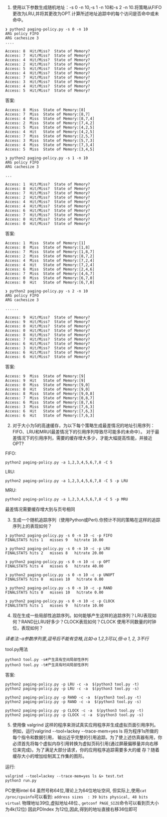 1. 使用以下参数生成随机地址：-s 0 -n 10,-s 1 -n 10和-s 2 -n 10.将策略从FIFO更改为LRU,并将其更改为OPT.计算所述地址追踪中的每个访问是否命中或未命中。

```
❯ python2 paging-policy.py -s 0 -n 10
ARG policy FIFO
ARG cachesize 3
....

Access: 8  Hit/Miss?  State of Memory?
Access: 7  Hit/Miss?  State of Memory?
Access: 4  Hit/Miss?  State of Memory?
Access: 2  Hit/Miss?  State of Memory?
Access: 5  Hit/Miss?  State of Memory?
Access: 4  Hit/Miss?  State of Memory?
Access: 7  Hit/Miss?  State of Memory?
Access: 3  Hit/Miss?  State of Memory?
Access: 4  Hit/Miss?  State of Memory?
Access: 5  Hit/Miss?  State of Memory?
```

答案:
```
Access: 8  Miss  State of Memory:[8]
Access: 7  Miss  State of Memory:[8,7]
Access: 4  Miss  State of Memory:[8,7,4]
Access: 2  Miss  State of Memory:[7,4,2]
Access: 5  Miss  State of Memory:[4,2,5]
Access: 4  Hit   State of Memory:[4,2,5]
Access: 7  Miss  State of Memory:[2,5,7]
Access: 3  Miss  State of Memory:[5,7,3]
Access: 4  Miss  State of Memory:[7,3,4]
Access: 5  Miss  State of Memory:[3,4,5]
```

```
❯ python2 paging-policy.py -s 1 -n 10
ARG policy FIFO
ARG cachesize 3

...

Access: 1  Hit/Miss?  State of Memory?
Access: 8  Hit/Miss?  State of Memory?
Access: 7  Hit/Miss?  State of Memory?
Access: 2  Hit/Miss?  State of Memory?
Access: 4  Hit/Miss?  State of Memory?
Access: 4  Hit/Miss?  State of Memory?
Access: 6  Hit/Miss?  State of Memory?
Access: 7  Hit/Miss?  State of Memory?
Access: 0  Hit/Miss?  State of Memory?
Access: 0  Hit/Miss?  State of Memory?
```


答案:
```
Access: 1  Miss  State of Memory:[1]
Access: 8  Miss  State of Memory:[1,8]
Access: 7  Miss  State of Memory:[1,8,7]
Access: 2  Miss  State of Memory:[8,7,2]
Access: 4  Miss  State of Memory:[7,2,4]
Access: 4  Hit   State of Memory:[7,2,4]
Access: 6  Miss  State of Memory:[2,4,6]
Access: 7  Miss  State of Memory:[4,6,7]
Access: 0  Miss  State of Memory:[6,7,0]
Access: 0  Hit   State of Memory:[6,7,0]
```


```
❯ python2 paging-policy.py -s 2 -n 10
ARG policy FIFO
ARG cachesize 3

......

Access: 9  Hit/Miss?  State of Memory?
Access: 9  Hit/Miss?  State of Memory?
Access: 0  Hit/Miss?  State of Memory?
Access: 0  Hit/Miss?  State of Memory?
Access: 8  Hit/Miss?  State of Memory?
Access: 7  Hit/Miss?  State of Memory?
Access: 6  Hit/Miss?  State of Memory?
Access: 3  Hit/Miss?  State of Memory?
Access: 6  Hit/Miss?  State of Memory?
Access: 6  Hit/Miss?  State of Memory?
```

答案:
```
Access: 9  Miss  State of Memory:[9]
Access: 9  Hit   State of Memory:[9]
Access: 0  Miss  State of Memory:[9,0]
Access: 0  Hit   State of Memory:[9,0]
Access: 8  Miss  State of Memory:[9,0,8]
Access: 7  Miss  State of Memory:[0,8,7]
Access: 6  Miss  State of Memory:[8,7,6]
Access: 3  Miss  State of Memory:[7,6,3]
Access: 6  Hit   State of Memory:[7,6,3]
Access: 6  Hit   State of Memory:[7,6,3]
```

2. 对于大小为5的高速缓存，为以下每个策略生成最差情况的地址引用序列：FIFO、LRU和MRU(最差情况下的引用序列导致尽可能多的未命中）。
对于最差情况下的引用序列，需要的缓存增大多少，才能大幅提高性能，并接近OPT?

FIFO:
```
python2 paging-policy.py -a 1,2,3,4,5,6,7,8 -C 5
```

LRU:
```
python2 paging-policy.py -a 1,2,3,4,5,6,7,8 -C 5 -p LRU
```

MRU:
```
python2 paging-policy.py -a 1,2,3,4,5,6,7,8 -C 5 -p MRU
```

最差情况需要缓存增大到与页号相同

3. 生成一个随机追踪序列（使用Python或Perl).你预计不同的策略在这样的追踪序列上的表现如何？

```
❯ python2 paging-policy.py -s 0 -n 10 -c -p FIFO
FINALSTATS hits 1   misses 9   hitrate 10.00
```

```
❯ python2 paging-policy.py -s 0 -n 10 -c -p LRU
FINALSTATS hits 2   misses 8   hitrate 20.00
```

```
❯ python2 paging-policy.py -s 0 -n 10 -c -p OPT
FINALSTATS hits 4   misses 6   hitrate 40.00
```

```
❯ python2 paging-policy.py -s 0 -n 10 -c -p UNOPT
FINALSTATS hits 0   misses 10   hitrate 0.00
```

```
❯ python2 paging-policy.py -s 0 -n 10 -c -p RAND
FINALSTATS hits 0   misses 10   hitrate 0.00
```

```
❯ python2 paging-policy.py -s 0 -n 10 -c -p CLOCK
FINALSTATS hits 1   misses 9   hitrate 10.00
```

4. 现在生成一些局部性追踪序列。如何能够产生这样的追踪序列？LRU表现如何？RAND比LRU好多少？CLOCK表现如何？CLOCK 使用不同数量的时钟位，表现如何？

*译者注:-a参数序列里,逗号后不能有空格,比如-a 1,2,3可以,但-a 1, 2, 3不行*

tool.py用法
```
python3 tool.py -s#产生具有空间局部性序列
python3 tool.py -t#产生具有时间局部性序列
```

答案:
```
python2 paging-policy.py -p LRU -c -a  $(python3 tool.py -t)
python2 paging-policy.py -p LRU -c -a  $(python3 tool.py -s)

python2 paging-policy.py -p RAND -c -a  $(python3 tool.py -t)
python2 paging-policy.py -p RAND -c -a  $(python3 tool.py -s)

python2 paging-policy.py -p CLOCK -c -a  $(python3 tool.py -t)
python2 paging-policy.py -p CLOCK -c -a  $(python3 tool.py -s)
```




5. 使用像 valgrind 这样的程序来测试真实应用程序并生成虚拟页面引用序列。例如，运行valgrind --tool=lackey --trace-mem=yes ls 将为程序1s所做的每个指令和数据引用，
输出近乎完整的引用追踪。为了使上述仿真器有用，你必须首先将每个虚拟内存引用转换为虚拟页码引用(通过屏蔽偏移量并向右移位来完成)。为了满足大部分请求，你的应用程序追踪需要多大的缓
存？随着缓存大小的增加绘制其工作集的图形。

运行:
```
valgrind --tool=lackey --trace-mem=yes ls &> test.txt
python3 run.py
```
PC使用intel 64 虽然号称64位,理论上为64位地址空间,
但实际上,使用`cat /proc/cpuinfo`可以看到:
`address sizes	: 39 bits physical, 48 bits virtual`
物理地址39位,虚拟地址48位.,
`getconf PAGE_SIZE`命令可以看到页大小为4k(12位)
因此PDIndex 为12位,因此,得到的地址直接右移36位即可
